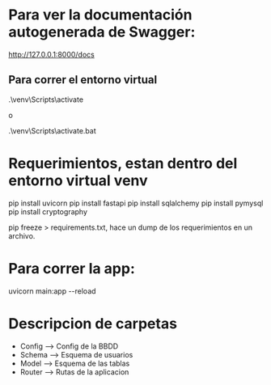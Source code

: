 # Para ver la documentación autogenerada de Swagger:
http://127.0.0.1:8000/docs

## Para correr el entorno virtual

.\venv\Scripts\activate

o 

.\venv\Scripts\activate.bat   

# Requerimientos, estan dentro del entorno virtual venv

pip install uvicorn
pip install fastapi
pip install sqlalchemy
pip install pymysql
pip install cryptography

pip freeze > requirements.txt, hace un dump de los requerimientos en un archivo.

# Para correr la app:

uvicorn main:app --reload

# Descripcion de carpetas
- Config --> Config de la BBDD
- Schema --> Esquema de usuarios
- Model --> Esquema de las tablas
- Router --> Rutas de la aplicacion




